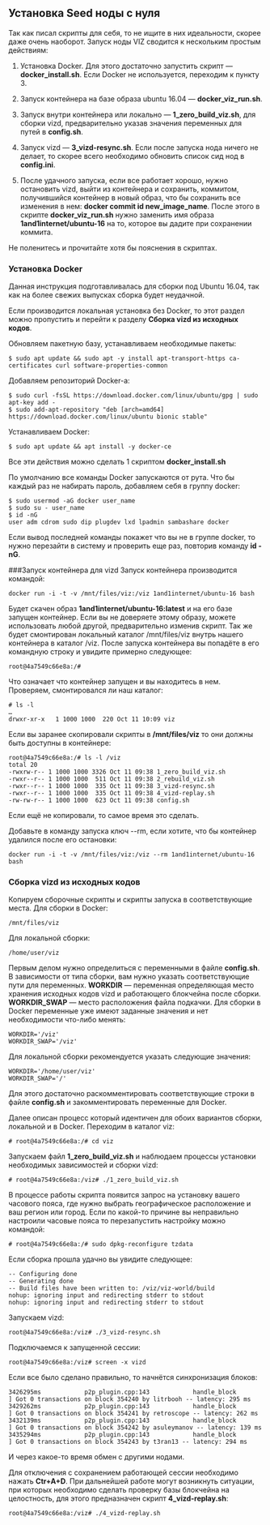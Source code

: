 ## Установка Seed ноды с нуля
Так как писал скрипты для себя, то не ищите в них идеальности, скорее даже очень наоборот.
Запуск ноды VIZ сводится к нескольким простым действиям:

1. Установка Docker. Для этого достаточно запустить скрипт — **docker_install.sh**.
Если Docker не используется, переходим к пункту 3.

2. Запуск контейнера на базе образа ubuntu 16.04 — **docker_viz_run.sh**.

3. Запуск внутри контейнера или локально — **1_zero_build_viz.sh**, для сборки vizd, предварительно указав значения переменных для путей в **config.sh**.

4. Запуск vizd — **3_vizd-resync.sh**. Если после запуска нода ничего не делает, то скорее всего необходимо обновить список сид нод в **config.ini**.

5. После удачного запуска, если все работает хорошо, нужно остановить vizd, выйти из контейнера и сохранить, коммитом, получившийся контейнер в новый образ, что бы сохранить все изменения в нем: **docker commit id new_image_name**. После этого в скрипте  **docker_viz_run.sh** нужно заменить имя образа **1and1internet/ubuntu-16** на то, которое вы дадите при сохранении коммита.

Не поленитесь и прочитайте хотя бы пояснения в скриптах.

### Установка Docker
Данная инструкция подготавливалась для сборки под Ubuntu 16.04, так как на более свежих выпусках сборка будет неудачной.

Если производится локальная установка без Docker, то этот раздел можно пропустить и перейти к разделу **Сборка vizd из исходных кодов**.

Обновляем пакетную базу, устанавливаем необходимые пакеты:

    $ sudo apt update && sudo apt -y install apt-transport-https ca-certificates curl software-properties-common

Добавляем репозиторий Docker-а:

    $ sudo curl -fsSL https://download.docker.com/linux/ubuntu/gpg | sudo apt-key add -
    $ sudo add-apt-repository "deb [arch=amd64] https://download.docker.com/linux/ubuntu bionic stable"

Устанавливаем Docker:

    $ sudo apt update && apt install -y docker-ce

Все эти действия можно сделать 1 скриптом **docker_install.sh**

По умолчанию все команды Docker запускаются от рута. Что бы каждый раз не набирать пароль, добавляем себя в группу docker:

    $ sudo usermod -aG docker user_name
    $ sudo su - user_name
    $ id -nG
    user adm cdrom sudo dip plugdev lxd lpadmin sambashare docker

Если вывод последней команды покажет что вы не в группе docker, то нужно перезайти в систему и проверить еще раз, повторив команду **id -nG**.

###Запуск контейнера для vizd
Запуск контейнера производится командой:

    docker run -i -t -v /mnt/files/viz:/viz 1and1internet/ubuntu-16 bash

Будет скачен образ **1and1internet/ubuntu-16:latest** и на его базе запущен контейнер. Если вы не доверяете этому образу, можете использовать любой другой, предварительно изменив скрипт. Так же будет смонтирован локальный каталог /mnt/files/viz внутрь нашего контейнера в каталог /viz. После запуска контейнера вы попадёте в его командную строку и увидите примерно следующее:

    root@4a7549c66e8a:/#

Что означает что контейнер запущен и вы находитесь в нем.
Проверяем, смонтировался ли наш каталог:

    # ls -l
    …
    drwxr-xr-x   1 1000 1000  220 Oct 11 10:09 viz

Если вы заранее скопировали скрипты в **/mnt/files/viz** то они должны быть доступны в контейнере:

    root@4a7549c66e8a:/# ls -l /viz
    total 20
    -rwxrw-r-- 1 1000 1000 3326 Oct 11 09:38 1_zero_build_viz.sh
    -rwxr--r-- 1 1000 1000  511 Oct 11 09:38 2_rebuild_viz.sh
    -rwxr--r-- 1 1000 1000  335 Oct 11 09:38 3_vizd-resync.sh
    -rwxr--r-- 1 1000 1000  335 Oct 11 09:38 4_vizd-replay.sh
    -rw-rw-r-- 1 1000 1000  623 Oct 11 09:38 config.sh

Если ещё не копировали, то самое время это сделать.

Добавьте в команду запуска ключ --rm, если хотите, что бы контейнер удалился после его остановки:

    docker run -i -t -v /mnt/files/viz:/viz --rm 1and1internet/ubuntu-16 bash

### Сборка vizd из исходных кодов
Копируем сборочные скрипты и скрипты запуска в соответствующие места.
Для сборки в Docker:

    /mnt/files/viz

Для локальной сборки:

    /home/user/viz

Первым делом нужно определиться с переменными в файле **config.sh**.
В зависимости от типа сборки, вам нужно указать соответствующие пути для переменных.
**WORKDIR** — переменная определяющая место хранения исходных кодов vizd и работающего блокчейна после сборки.
**WORKDIR_SWAP** — место расположения файла подкачки.
Для сборки в Docker переменные уже имеют заданные значения и нет необходимости что-либо менять:

    WORKDIR='/viz'
    WORKDIR_SWAP='/viz'

Для локальной сборки рекомендуется указать следующие значения:

    WORKDIR='/home/user/viz'
    WORKDIR_SWAP='/'

Для этого достаточно раскомментировать соответствующие строки в файле **config.sh** и закомментировать переменные для Docker.

Далее описан процесс который идентичен для обоих вариантов сборки, локальной и в Docker. Переходим в каталог viz:

    # root@4a7549c66e8a:/# cd viz

Запускаем файл **1_zero_build_viz.sh** и наблюдаем процессы установки необходимых зависимостей и сборки vizd:

    # root@4a7549c66e8a:/viz# ./1_zero_build_viz.sh

В процессе работы скрипта появится запрос на установку вашего часового пояса, где нужно выбрать географическое расположение и ваш регион или город. Если по какой-то причине вы неправильно настроили часовые пояса то перезапустить настройку можно командой:

    # root@4a7549c66e8a:/# sudo dpkg-reconfigure tzdata

Если сборка прошла удачно вы увидите следующее:

    -- Configuring done
    -- Generating done
    -- Build files have been written to: /viz/viz-world/build
    nohup: ignoring input and redirecting stderr to stdout
    nohup: ignoring input and redirecting stderr to stdout

Запускаем vizd:

    root@4a7549c66e8a:/viz# ./3_vizd-resync.sh

Подключаемся к запущенной сессии:

    root@4a7549c66e8a:/viz# screen -x vizd

Если все было сделано правильно, то начнётся синхронизация блоков:

    3426295ms            p2p_plugin.cpp:143            handle_block         ] Got 0 transactions on block 354240 by litrbooh -- latency: 295 ms
    3429262ms            p2p_plugin.cpp:143            handle_block         ] Got 0 transactions on block 354241 by retroscope -- latency: 262 ms
    3432139ms            p2p_plugin.cpp:143            handle_block         ] Got 0 transactions on block 354242 by asuleymanov -- latency: 139 ms
    3435294ms            p2p_plugin.cpp:143            handle_block         ] Got 0 transactions on block 354243 by t3ran13 -- latency: 294 ms

И через какое-то время обмен с другими нодами.

Для отключения с сохранением работающей сессии необходимо нажать  **Ctr+A+D**.
При дальнейшей работе могут возникнуть ситуации, при которых необходимо сделать проверку базы блокчейна на целостность, для этого предназначен скрипт **4_vizd-replay.sh**:

    root@4a7549c66e8a:/viz# ./4_vizd-replay.sh

